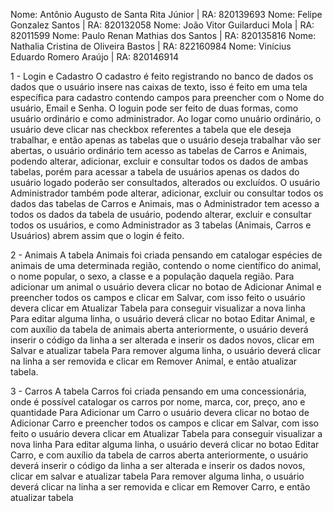 Nome: Antônio Augusto de Santa Rita Júnior | RA: 820139693
Nome: Felipe Gonzalez Santos | RA: 820132058
Nome: João Vitor Guilarduci Mola | RA: 82011599
Nome: Paulo Renan Mathias dos Santos | RA: 820135816 
Nome: Nathalia Cristina de Oliveira Bastos | RA: 822160984
Nome: Vinícius Eduardo Romero Araújo | RA: 820146914

1 - Login e Cadastro
O cadastro é feito registrando no banco de dados os dados que o usuário insere nas caixas de texto, isso é feito em uma tela específica para cadastro contendo campos para preencher com o Nome do usuário, Email e Senha.
O loguin pode ser feito de duas formas, como usuário ordinário e como administrador. 
Ao logar como unuário ordinário, o usuário deve clicar nas checkbox referentes a tabela que ele deseja trabalhar, e então apenas as tabelas que o usuário deseja trabalhar vão ser abertas, o usuário ordinário tem acesso as tabelas de Carros e Animais, podendo alterar, adicionar, excluir e consultar todos os dados de ambas tabelas, porém para acessar a tabela de usuários apenas os dados do usuário logado poderão ser consultados, alterados ou excluídos. 
O usuário Administrador também pode alterar, adicionar, excluir ou consultar todos os dados das tabelas de Carros e Animais, mas o Administrador tem acesso a todos os dados da tabela de usuário, podendo alterar, excluir e consultar todos os usuários, e como Administrador as 3 tabelas (Animais, Carros e Usuários) abrem assim que o login é feito.

2 - Animais
A tabela Animais foi criada pensando em catalogar espécies de animais de uma determinada região, contendo o nome científico do animal, o nome popular, o sexo, a classe e a população daquela região.
Para adicionar um animal o usuário devera clicar no botao de Adicionar Animal e preencher todos os campos e clicar em Salvar, com isso feito o usuário devera clicar em Atualizar Tabela para conseguir visualizar a nova linha
Para editar alguma linha, o usuário deverá clicar no botao Editar Animal, e com auxílio da tabela de animais aberta anteriormente, o usuário deverá inserir o código da linha a ser alterada e inserir os dados novos, clicar em Salvar e atualizar tabela
Para remover alguma linha, o usuário deverá clicar na linha a ser removida e clicar em Remover Animal, e então atualizar tabela.

3 - Carros
A tabela Carros foi criada pensando em uma concessionária, onde é possível catalogar os carros por nome, marca, cor, preço, ano e quantidade
Para Adicionar um Carro o usuário devera clicar no botao de Adicionar Carro e preencher todos os campos e clicar em Salvar, com isso feito o usuário devera clicar em Atualizar Tabela para conseguir visualizar a nova linha
Para editar alguma linha, o usuário deverá clicar no botao Editar Carro, e com auxílio da tabela de carros aberta anteriormente, o usuário deverá inserir o código da linha a ser alterada e inserir os dados novos, clicar em salvar e atualizar tabela
Para remover alguma linha, o usuário deverá clicar na linha a ser removida e clicar em Remover Carro, e então atualizar tabela
